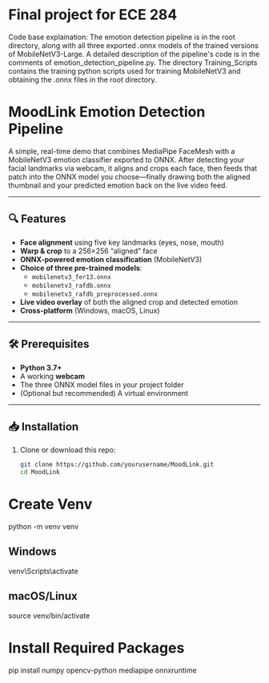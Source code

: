# Final project for ECE 284
Code base explaination: The emotion detection pipeline is in the root directory, along with all three exported .onnx models of the trained versions of MobileNetV3-Large. A detailed description of the pipeline's code is in the comments of emotion_detection_pipeline.py.
The directory Training_Scripts contains the training python scripts used for training MobileNetV3 and obtaining the .onnx files in the root directory. 

# MoodLink Emotion Detection Pipeline

A simple, real-time demo that combines MediaPipe FaceMesh with a MobileNetV3 emotion classifier exported to ONNX. After detecting your facial landmarks via webcam, it aligns and crops each face, then feeds that patch into the ONNX model you choose—finally drawing both the aligned thumbnail and your predicted emotion back on the live video feed.

---

## 🔍 Features

- **Face alignment** using five key landmarks (eyes, nose, mouth)  
- **Warp & crop** to a 256×256 “aligned” face  
- **ONNX-powered emotion classification** (MobileNetV3)  
- **Choice of three pre-trained models**:  
  - `mobilenetv3_fer13.onnx`  
  - `mobilenetv3_rafdb.onnx`  
  - `mobilenetv3_rafdb_preprocessed.onnx`  
- **Live video overlay** of both the aligned crop and detected emotion  
- **Cross-platform** (Windows, macOS, Linux)

---

## 🛠 Prerequisites

- **Python 3.7+**  
- A working **webcam**  
- The three ONNX model files in your project folder  
- (Optional but recommended) A virtual environment

---

## 📥 Installation

1. Clone or download this repo:  
   ```bash
   git clone https://github.com/yourusername/MoodLink.git
   cd MoodLink

# Create Venv

python -m venv venv
## Windows
venv\Scripts\activate
## macOS/Linux
source venv/bin/activate

# Install Required Packages

pip install numpy opencv-python mediapipe onnxruntime